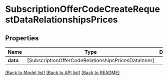 # SubscriptionOfferCodeCreateRequestDataRelationshipsPrices

## Properties
Name | Type | Description | Notes
------------ | ------------- | ------------- | -------------
**data** | [SubscriptionOfferCodeRelationshipsPricesDataInner] |  | 

[[Back to Model list]](../README.md#documentation-for-models) [[Back to API list]](../README.md#documentation-for-api-endpoints) [[Back to README]](../README.md)


